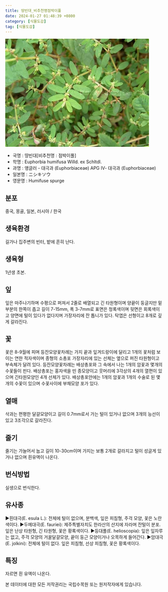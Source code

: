 ```yaml
---
title: 땅빈대_비추천명점박이풀
date: 2024-01-27 01:48:39 +0800
category: [식물도감]
tag: [식물도감]
---
```




![땅빈대[비추천명 : 점박이풀]](/assets/img/fileUpload/plants/basic/Euphorbiaceae/Euphorbia/1997/1_th2.JPG)
- 국명 : 땅빈대[비추천명 : 점박이풀]
- 학명 : Euphorbia humifusa Willd. ex Schltdl.
- 과명 : 앵글러 - 대극과 (Euphorbiaceae) APG Ⅳ- 대극과 (Euphorbiaceae)
- 일본명 : ニシキソウ
- 영문명 : Humifuse spurge


## 분포
중국, 몽골, 일본, 러시아 / 한국
## 생육환경
길가나 집주변의 빈터, 밭에 흔히 난다.
## 생육형
1년생 초본.
## 잎
잎은 마주나기하며 수평으로 퍼져서 2줄로 배열되고 긴 타원형이며 양끝이 둥글지만 밑부분의 한쪽이 좁고 길이 7-15mm, 폭 3-7mm로 표면은 청록색이며 뒷면은 회록색이고 양면에 털이 있다가 없다지며 가장자리에 잔 톱니가 있다. 탁엽은 선형이고 8개로 깊게 갈라진다.
## 꽃
꽃은 8-9월에 피며 등잔모양꽃차례는 가지 끝과 잎겨드랑이에 달리고 1개의 꽃처럼 보이는 연한 적자색이며 종형의 소총포 가장자리에 있는 선체는 옆으로 퍼진 타원형이고 부속체가 달려 있다. 등잔모양꽃차례는 배상총포와 그 속에서 나는 1개의 암꽃과 몇개의 수꽃들이 핀다. 배상총포는 홍자색을 띤 종모양이고 웃머리에 3각상의 4개의 열편이 있으며 긴타원모양인 4개 선체가 있다. 배상총포안에는 1개의 암꽃과 1개의 수술로 된 몇개의 수꽃이 있으며 수꽃사이에 부채모양 포가 있다.
## 열매
삭과는 편평한 달걀모양이고 길이 0.7mm로서 가는 털이 있거나 없으며 3개의 능선이 있고 3조각으로 갈라진다.
## 줄기
줄기는 가늘어서 눕고 길이 10-30cm이며 가지는 보통 2개로 갈라지고 털이 성글게 있거나 없으며 흰유액이 나온다.
## 번식방법
실생으로 번식한다.
## 유사종
▶흰대극(E. esula L.): 전체에 털이 없으며, 분백색, 잎은 피침형, 주걱 모양, 꽃은 노란색이다.
▶두메대극(E. fauriei): 제주특별자치도 한라산의 산지에 자라며 잔털이 분포. 잎은 난상 타원형, 긴 타원형, 꽃은 황록색이다.
▶등대풀(E. helioscopia): 잎은 잎자루는 없고, 주걱 모양의 거꿀달걀모양, 끝이 둥근 모양이거나 오목하게 들어간다.
▶암대극(E. jolkini): 전체에 털이 없다. 잎은 피침형, 선상 피침형, 꽃은 황록색이다.
## 특징
자르면 흰 유액이 나온다.






본 데이터에 대한 모든 저작권리는 국립수목원 또는 원저작자에게 있습니다.
